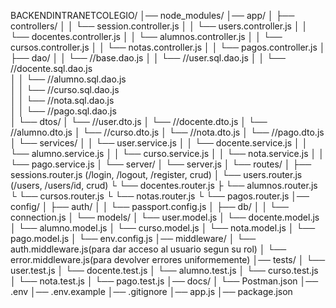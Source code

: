 BACKENDINTRANETCOLEGIO/
│── node_modules/
│── app/
│   ├── controllers/
│   │   └── session.controller.js
│   │   └── users.controller.js
│   │   └── docentes.controller.js
│   │   └── alumnos.controller.js
│   │   └── cursos.controller.js
│   │   └── notas.controller.js
│   │   └── pagos.controller.js
│   ├── dao/
│   │   └── //base.dao.js
│   │   └── //user.sql.dao.js
│   │   └── //docente.sql.dao.js  
│   │   └── //alumno.sql.dao.js  
│   │   └── //curso.sql.dao.js  
│   │   └── //nota.sql.dao.js  
│   │   └── //pago.sql.dao.js  
│   └── dtos/
│       └── //user.dto.js
│       └── //docente.dto.js
│       └── //alumno.dto.js
│       └── //curso.dto.js
│       └── //nota.dto.js
│       └── //pago.dto.js
│   └── services/
│   │   └── user.service.js
│   │   └── docente.service.js
│   │   └── alumno.service.js
│   │   └── curso.service.js
│   │   └── nota.service.js
│   │   └── pago.service.js
│   └── server/
│       └── server.js
│   └── routes/
│       ├── sessions.router.js (/login, /logout, /register, crud)
│       └── users.router.js (/users, /users/id, crud)
└       └── docentes.router.js
├       └── alumnos.router.js 
└       └── cursos.router.js 
└       └── notas.router.js 
└       └── pagos.router.js 
│── config/
│   ├── auth/
│   │   └── passport.config.js
│   ├── db/
│   │   └── connection.js
│   └── models/
│       └── user.model.js
│       └── docente.model.js
│       └── alumno.model.js
│       └── curso.model.js
│       └── nota.model.js
│       └── pago.model.js
│   └── env.config.js
│── middleware/
│   └── auth.middleware.js(para dar acceso al usuario segun su rol)
│   └── error.middleware.js(para devolver errores uniformemente)
│── tests/
│       └── user.test.js
│       └── docente.test.js
│       └── alumno.test.js
│       └── curso.test.js
│       └── nota.test.js
│       └── pago.test.js
│── docs/
│   └── Postman.json
│── .env
│── .env.example
│── .gitignore
│── app.js
│── package.json